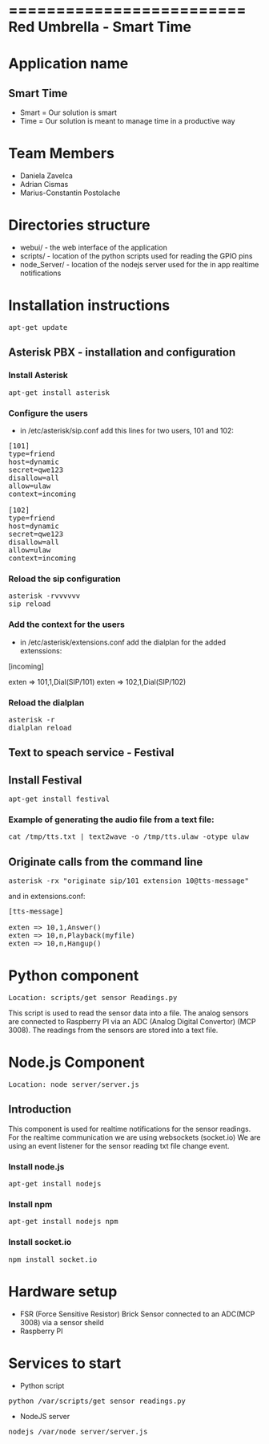 =========================
Red Umbrella - Smart Time
=========================

# Application name

## Smart Time

* Smart = Our solution is smart
* Time = Our solution is meant to manage time in a productive way

# Team Members

* Daniela Zavelca
* Adrian Cismas
* Marius-Constantin Postolache

# Directories structure

* webui/ - the web interface of the application
* scripts/ - location of the python scripts used for reading the GPIO pins
* node_Server/ - location of the nodejs server used for the in app realtime notifications

# Installation instructions

<pre>
apt-get update
</pre>

## Asterisk PBX - installation and configuration

### Install Asterisk

<pre>
apt-get install asterisk
</pre>

### Configure the users

* in /etc/asterisk/sip.conf add this lines for two users, 101 and 102:

<pre>
[101]
type=friend
host=dynamic
secret=qwe123
disallow=all
allow=ulaw
context=incoming

[102]
type=friend
host=dynamic
secret=qwe123
disallow=all
allow=ulaw
context=incoming
</pre>

### Reload the sip configuration

<pre>
asterisk -rvvvvvv
sip reload
</pre>

### Add the context for the users

* in /etc/asterisk/extensions.conf add the dialplan for the added extenssions:

</pre>
[incoming]

exten => 101,1,Dial(SIP/101)
exten => 102,1,Dial(SIP/102)
</pre>

### Reload the dialplan

<pre>
asterisk -r
dialplan reload
</pre>

## Text to speach service - Festival

## Install Festival

<pre>
apt-get install festival
</pre>

### Example of generating the audio file from a text file:

<pre>
cat /tmp/tts.txt | text2wave -o /tmp/tts.ulaw -otype ulaw
</pre>

## Originate calls from the command line

<pre>
asterisk -rx "originate sip/101 extension 10@tts-message"
</pre>

and in extensions.conf:

<pre>
[tts-message]

exten => 10,1,Answer()
exten => 10,n,Playback(myfile)
exten => 10,n,Hangup()
</pre>

# Python component

<pre>
Location: scripts/get_sensor_Readings.py
</pre>

This script is used to read the sensor data into a file.
The analog sensors are connected to Raspberry PI via an ADC (Analog Digital Convertor) (MCP 3008). 
The readings from the sensors are stored into a text file. 


# Node.js Component

<pre>
Location: node_server/server.js
</pre>

## Introduction

This component is used for realtime notifications for the sensor readings.
For the realtime communication we are using websockets (socket.io)
We are using an event listener for the sensor reading txt file change event.

### Install node.js

<pre>
apt-get install nodejs
</pre>

### Install npm

<pre>
apt-get install nodejs npm
</pre>

### Install socket.io

<pre>
npm install socket.io
</pre>

# Hardware setup

* FSR (Force Sensitive Resistor) Brick Sensor connected to an ADC(MCP 3008) via a sensor sheild
* Raspberry PI

# Services to start

* Python script

<pre>
python /var/scripts/get_sensor_readings.py
</pre>

* NodeJS server

<pre>
nodejs /var/node_server/server.js
</pre>